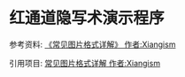 # 红通道隐写术演示程序

参考资料: [《常见图片格式详解》 作者:Xiangism](https://www.cnblogs.com/xiangism/p/5311314.html)

引用项目: [常见图片格式详解 作者:Xiangism](https://gitee.com/xiangism/blogData/tree/master/)